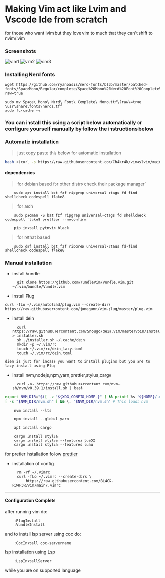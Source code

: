 # Making Vim act like Lvim and Vscode Ide from scratch
for those who want lvim but they love vim to much that they can't shift to nvim/lvim
### Screenshots
![vim1](./vim1.png)
![vim2](./vim2.png)
![vim3](./vim3.png)
### Installing Nerd fonts
	wget https://github.com/ryanoasis/nerd-fonts/blob/master/patched-fonts/SpaceMono/Regular/complete/Space%20Mono%20Nerd%20Font%20Complete%20Mono.ttf?raw=true
	
	sudo mv Space\ Mono\ Nerd\ Font\ Complete\ Mono.ttf\?raw\=true \usr\share\fonts\nerds.tff
	sudo fc-cache -v

### You can install this using a script below automatically or configure yourself manually by follow the instructions below

### Automatic installation

> just copy paste this below for automatic installation

```bash
bash <(curl -s https://raw.githubusercontent.com/Ch4kr4k/vimaslvim/main/install.sh)
```

#### dependencies

> for debian based for other distro check their package manager`
		
		sudo apt install bat fzf ripgrep universal-ctags fd-find shellcheck codespell flake8
		
> for arch 

		sudo pacman -S bat fzf ripgrep universal-ctags fd shellcheck codespell flake8 prettier --noconfirm
		
		pip install pytnvim black

> for rethat based

		sudo dnf install bat fzf ripgrep universal-ctags fd-find shellcheck codespell flake8

### Manual installation

- install Vundle 

		git clone https://github.com/VundleVim/Vundle.vim.git ~/.vim/bundle/Vundle.vim

- install Plug

`curl -fLo ~/.vim/autoload/plug.vim --create-dirs
    https://raw.githubusercontent.com/junegunn/vim-plug/master/plug.vim`

- install dein

		curl https://raw.githubusercontent.com/Shougo/dein.vim/master/bin/installer.sh > installer.sh
		sh ./installer.sh ~/.cache/dein
		mkdir -p ~/.vim/rc
		touch ~/.vim/rc/dein_lazy.toml
		touch ~/.vim/rc/dein.toml

`dien is just for incase you want to install plugins but you are to lazy install using Plug`
		

- install nvm,nodejs,npm,yarn,prettier,stylua,cargo
			
		curl -o- https://raw.githubusercontent.com/nvm-sh/nvm/v0.39.1/install.sh | bash

```bash
export NVM_DIR="$([ -z "${XDG_CONFIG_HOME-}" ] && printf %s "${HOME}/.nvm" || printf %s "${XDG_CONFIG_HOME}/nvm")"
[ -s "$NVM_DIR/nvm.sh" ] && \. "$NVM_DIR/nvm.sh" # This loads nvm
```

		nvm install --lts

		npm install --global yarn

		apt install cargo 

		cargo install stylua
		cargo install stylua --features lua52
		cargo install stylua --features luau

for pretier installation follow [prettier](https://prettier.io/docs/en/install.html)

- installation of config

		rm -rf ~/.vimrc
		curl -fLo ~/.vimrc --create-dirs \
   			https://raw.githubusercontent.com/BL4CK-R34P3R/vim/main/.vimrc

---

#### Configuration Complete

after running vim do:

		:PlugInstall
		:VundleInstall

and to install lsp server using coc do:

		:CocInstall coc-servername

lsp installation using Lsp
		
		:LspInstallServer

while you are on supported language
